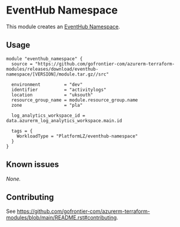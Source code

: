# EventHub Namespace

This module creates an [EventHub Namespace](https://registry.terraform.io/providers/hashicorp/azurerm/latest/docs/resources/eventhub_namespace).

## Usage

```hcl
module "eventhub_namespace" {
  source = "https://github.com/gofrontier-com/azurerm-terraform-modules/releases/download/eventhub-namespace/[VERSION]/module.tar.gz//src"

  environment         = "dev"
  identifier          = "activitylogs"
  location            = "uksouth"
  resource_group_name = module.resource_group.name
  zone                = "pla"

  log_analytics_workspace_id = data.azurerm_log_analytics_workspace.main.id

  tags = {
    WorkloadType = "PlatformLZ/eventhub-namespace"
  }
}

```

## Known issues

_None._

## Contributing

See <https://github.com/gofrontier-com/azurerm-terraform-modules/blob/main/README.rst#contributing>.
